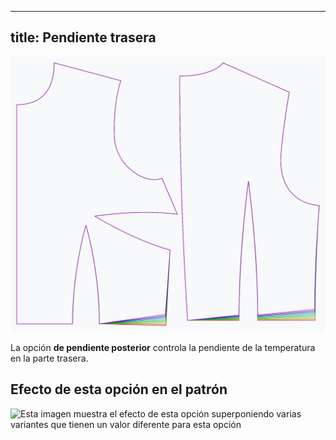***

## title: Pendiente trasera

![El efecto de la opción pendiente de la parte trasera sobre el patrón](sample.png)

La opción **de pendiente posterior** controla la pendiente de la temperatura en la parte trasera.

## Efecto de esta opción en el patrón

![Esta imagen muestra el efecto de esta opción superponiendo varias variantes que tienen un valor diferente para esta opción](bella\_backhemslope\_sample.svg "Efecto de esta opción en el patrón")
